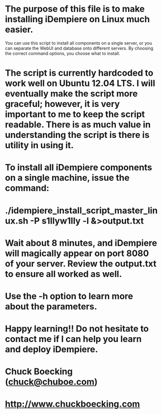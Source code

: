 # The purpose of this file is to make installing iDempiere on Linux much easier.

You can use this script to install all components on a single server, or you can separate the WebUI and database onto different servers. 
By choosing the correct command options, you choose what to install.

# The script is currently hardcoded to work well on Ubuntu 12.04 LTS. I will eventually make the script more graceful; however, it is very important to me to keep the script readable. There is as much value in understanding the script is there is utility in using it.

# To install all iDempiere components on a single machine, issue the command:

# ./idempiere_install_script_master_linux.sh -P s1llyw1lly -l  &>output.txt

# Wait about 8 minutes, and iDempiere will magically appear on port 8080 of your server. Review the output.txt to ensure all worked as well.

# Use the -h option to learn more about the parameters.

# Happy learning!! Do not hesitate to contact me if I can help you learn and deploy iDempiere.

# Chuck Boecking (chuck@chuboe.com)
# http://www.chuckboecking.com
